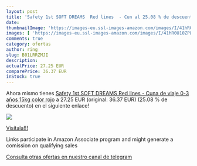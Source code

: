 ```yaml
---
layout: post
title: 'Safety 1st SOFT DREAMS  Red lines  - Cun al 25.08 % de descuento'
date: 
thumbnailImage: 'https://images-eu.ssl-images-amazon.com/images/I/41hR0U10ZPL._SL200_.jpg'
images: [ 'https://images-eu.ssl-images-amazon.com/images/I/41hR0U10ZPL._SL200_.jpg' ]
comments: true
category: ofertas
author: ring
slug: B01LRRZMJI
description:
actualPrice: 27.25 EUR
comparePrice: 36.37 EUR
inStock: true
---
```


Ahora mismo tienes [Safety 1st SOFT DREAMS  Red lines  - Cuna de viaje  0-3 años  15kg  color rojo](https://www.amazon.es/dp/B01LRRZMJI/?tag=tolees-21) a 27.25 EUR (original: 36.37 EUR) (25.08 %  de descuento) en el siguiente enlace!

[![](https://images-eu.ssl-images-amazon.com/images/I/41hR0U10ZPL._SL200_.jpg)](https://www.amazon.es/dp/B01LRRZMJI/?tag=tolees-21)

[Visítala!!!](https://www.amazon.es/dp/B01LRRZMJI/?tag=tolees-21)

Links participate in Amazon Associate program and might generate a comission on qualifying sales

[Consulta otras ofertas en nuestro canal de telegram](https://t.me/s/ofertas25)
